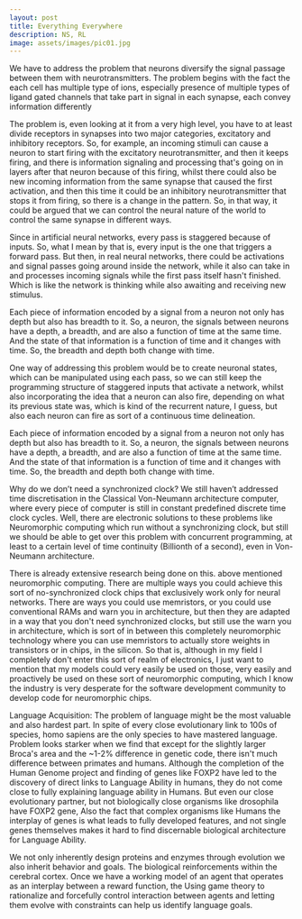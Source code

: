 ```yaml
---
layout: post
title: Everything Everywhere
description: NS, RL
image: assets/images/pic01.jpg
---
```


We have to address the problem that neurons diversify the signal passage between them with neurotransmitters. The problem begins with the fact the each cell has multiple type of ions, especially presence of multiple types of ligand gated channels that take part in signal in each synapse, each convey information differently

The problem is, even looking at it from a very high level, you have to at least divide receptors in synapses into two major categories, excitatory and inhibitory receptors. So, for example, an incoming stimuli can cause a neuron to start firing with the excitatory neurotransmitter, and then it keeps firing, and there is information signaling and processing that's going on in layers after that neuron because of this firing, whilst there could also be new incoming information from the same synapse that caused the first activation, and then this time it could be an inhibitory neurotransmitter that stops it from firing, so there is a change in the pattern. So, in that way, it could be argued that we can control the neural nature of the world to control the same synapse in different ways.

Since in artificial neural networks, every pass is staggered because of inputs. So, what I mean by that is, every input is the one that triggers a forward pass. But then, in real neural networks, there could be activations and signal passes going around inside the network, while it also can take in and processes incoming signals while the first pass itself hasn't finished. Which is like the network is thinking while also awaiting and receiving new stimulus.

Each piece of information encoded by a signal from a neuron not only has depth but also has breadth to it. So, a neuron, the signals between neurons have a depth, a breadth, and are also a function of time at the same time. And the state of that information is a function of time and it changes with time. So, the breadth and depth both change with time.

One way of addressing this problem would be to create neuronal states, which can be manipulated using each pass, so we can still keep the programming structure of staggered inputs that activate a network, whilst also incorporating the idea that a neuron can also fire, depending on what its previous state was, which is kind of the recurrent nature, I guess, but also each neuron can fire as sort of a continuous time delineation.

Each piece of information encoded by a signal from a neuron not only has depth but also has breadth to it. So, a neuron, the signals between neurons have a depth, a breadth, and are also a function of time at the same time. And the state of that information is a function of time and it changes with time. So, the breadth and depth both change with time.

Why do we don’t need a synchronized clock?
We still haven’t addressed time discretisation in the Classical Von-Neumann architecture computer, where every piece of computer is still in constant predefined discrete time clock cycles. Well, there are electronic solutions to these problems like Neuromorphic computing which run without a synchronizing clock, but still we should be able to get over this problem with concurrent programming, at least to a certain level of time continuity (Billionth of a second),  even in Von-Neumann architecture. 

There is already extensive research being done on this.  above mentioned neuromorphic computing. There are multiple ways you could achieve this sort of no-synchronized clock chips that exclusively work only for neural networks. There are ways you could use memristors, or you could use conventional RAMs and warn you in architecture, but then they are adapted in a way that you don't need synchronized clocks, but still use the warn you in architecture, which is sort of in between this completely neuromorphic technology where you can use memristors to actually store weights in transistors or in chips, in the silicon. So that is, although in my field I completely don't enter this sort of realm of electronics, I just want to mention that my models could very easily be used on those, very easily and proactively be used on these sort of neuromorphic computing, which I know the industry is very desperate for the software development community to develop code for neuromorphic chips.

Language Acquisition:
The problem of language might be the most valuable and also hardest part. In spite of every close evolutionary link to 100s of  species, homo sapiens are the only species to have mastered language. Problem looks starker when we find that except for the slightly larger Broca's area and the ~1-2% difference in genetic code, there isn't much difference between primates and humans. Although the completion of the Human Genome project and finding of genes like FOXP2 have led to the discovery of direct links to Language Ability in humans, they do not come close to fully explaining language ability in Humans. But even our close evolutionary partner, but not biologically close organisms like drosophila have FOXP2 gene, Also the fact that complex organisms like Humans the interplay of genes is what leads to fully developed features, and not single genes themselves makes it hard to find discernable biological architecture for Language Ability. 

We not only inherently design proteins and enzymes through evolution we also inherit behavior and goals. The biological reinforcements within the cerebral cortex. Once we have a working model of an agent that operates as an interplay between a reward function, the Using game theory to rationalize and forcefully control interaction between agents and letting them evolve with constraints can help us identify language goals.

